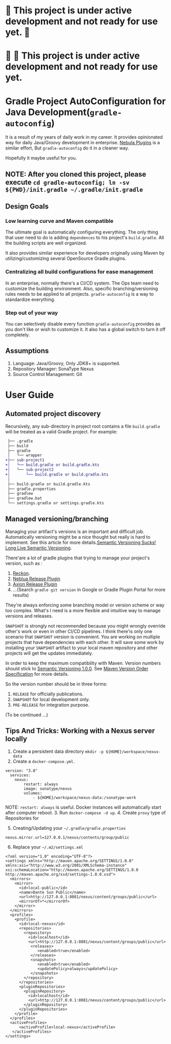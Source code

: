 # :no_entry_sign: This project is under active development and not ready for use yet. :no_entry_sign: 


# :no_entry_sign: :no_entry_sign: This project is under active development and not ready for use yet.

# Gradle Project AutoConfiguration for Java Development(`gradle-autoconfig`)

It is a result of my years of daily work in my career. It provides opinionated way for daily Java/Groovy development in enterprise. 
[Nebula Plugins](https://nebula-plugins.github.io/) is a similar effort, But `gradle-autoconfig` do it in a cleaner way.

Hopefully it maybe useful for you.

## NOTE: After you cloned this project, please execute `cd gradle-autoconfig; ln -sv ${PWD}/init.gradle ~/.gradle/init.gradle` 

## Design Goals

### Low learning curve and Maven compatible

The ultimate goal is automatically configuring everything. The only thing that user need to do is 
adding `dependences` to his project's `build.gradle`. All the building scripts are well organized.

It also provides similar experience for developers originally using Maven by utilizing/customizing 
several OpenSource Gradle plugins.

### Centralizing all build configurations for ease management

In an enterprise, normally there's a CI/CD system. The Ops team need to customize the building environment.
Also, specific branching/versioning rules needs to be applied to all projects. 
`gradle-autoconfig` is a way to standardize everything. 

### Step out of your way

You can selectively disable every function `gradle-autoconfig` provides as you don't like or wish to customize it.
It also has a global switch to turn it off completely.

## Assumptions
1. Language: Java/Groovy, Only JDK8+ is supported.
2. Repository Manager: SonaType Nexus
3. Source Control Management: Git 

# User Guide

## Automated project discovery 

Recursively, any sub-directory in project root contains a file `build.gradle` will be treated as a valid Gradle project. For example:

```diff
 ├── .gradle 
 ├── build 
 ├── gradle
 │   └── wrapper  
+├── sub-project1
+│   └── build.gradle or build.gradle.kts
+│   └── sub-project2
+│       └── build.gradle or build.gradle.kts
 │
 ├── build.gradle or build.gradle.kts 
 ├── gradle.properties 
 ├── gradlew 
 ├── gradlew.bat 
 └── settings.gradle or settings.gradle.kts 
```

## Managed versioning/branching

Managing your artifact's versions is an important and difficult job. Automatically versioning might be a nice thought but really is hard to implement.
See this article for more details.[Semantic Versioning Sucks! Long Live Semantic Versioning](https://developer.okta.com/blog/2019/12/16/semantic-versioning).

There'are a lot of gradle plugins that trying to manage your project's version, such as :
1. [Reckon](https://github.com/ajoberstar/reckon). 
2. [Neblua Release Plugin](https://github.com/nebula-plugins/nebula-release-plugin)
3. [Axion Release Plugin](https://github.com/allegro/axion-release-plugin)
4. ...(Search `gradle git version` in Google or Gradle Plugin Portal for more results)

They're always enforcing some branching model or version scheme or way too complex. What's I need is a more flexible and intuitive way
to manage versions and releases. 

`SNAPSHOT` is strongly not recommended because you might wrongly override other's work or even in other CI/CD pipelines.
I think there'is only one scenario that `SNAPSHOT` version is convenient. You are working on multiple projects that have dependencies with each other.
It will save some work by installing your `SNAPSHOT` artifact to your local maven repository and other projects will get the updates immediately.

In order to keep the maximum compatibility with Maven. Version numbers should stick to [Semantic Versioning 1.0.0](https://semver.org/spec/v1.0.0.html). 
See [Maven Version Order Specification](https://maven.apache.org/pom.html#Version_Order_Specification) for more details.

So the version number should be in three forms:

1. `RELEASE` for officially publications.
2. `SNAPSHOT` for local development only.
3. `PRE-RELEASE` for integration purpose.

(To be continued ...)

## Tips And Tricks: Working with a Nexus server locally

1. Create a persistent data directory `mkdir -p ${HOME}/workspace/nexus-data`
2. Create a `docker-compose.yml`.
```$xslt
version: "3.8"
  services:
    nexus:
        restart: always
        image: sonatype/nexus
        volumes:
            - ${HOME}/workspace/nexus-data:/sonatype-work
```
NOTE: `restart: always` is useful. Docker instances will automatically start after computer reboot.
3. Run `docker-compose -d up`.
4. Create `proxy` type of Repositories for

5. Creating/Updating your `~/.gradle/gradle.properties`

```$xslt
nexus.mirror.url=127.0.0.1/nexus/contents/group/public
```

6. Replace your `~/.m2/settings.xml`
```$xslt
<?xml version="1.0" encoding="UTF-8"?>
<settings xmlns="http://maven.apache.org/SETTINGS/1.0.0" xmlns:xsi="http://www.w3.org/2001/XMLSchema-instance" xsi:schemaLocation="http://maven.apache.org/SETTINGS/1.0.0 http://maven.apache.org/xsd/settings-1.0.0.xsd">
  <mirrors>
    <mirror>
      <id>local-public</id>
      <name>Dante Sun Public</name>
      <url>http://127.0.0.1:8081/nexus/content/groups/public</url>
      <mirrorOf>*</mirrorOf>
    </mirror>
  </mirrors>
  <profiles>
    <profile>
      <id>local-nexus</id>
      <repositories>
        <repository>
          <id>localhost</id>
          <url>http://127.0.0.1:8081/nexus/content/groups/public</url>
           <releases>
              <enabled>true</enabled>
           </releases>
           <snapshots>
              <enabled>true</enabled>
              <updatePolicy>always</updatePolicy>
           </snapshots>
        </repository>
      </repositories>
      <pluginRepositories>
        <pluginRepository>
          <id>localhost</id>
          <url>http://127.0.0.1:8081/nexus/content/groups/public</url>
        </pluginRepository>
      </pluginRepositories>
    </profile>
  </profiles>
  <activeProfiles>
      <activeProfile>local-nexus</activeProfile>
   </activeProfiles>
</settings>
```

